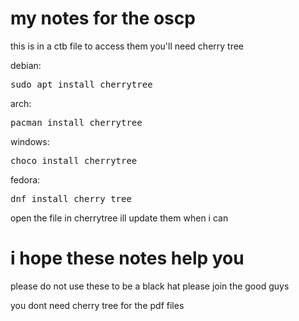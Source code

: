 # my notes for the oscp 


this is in a ctb file to access them you'll need cherry tree

debian:
<pre>
sudo apt install cherrytree
</pre>

arch:
<pre>
pacman install cherrytree
</pre>

windows:
<pre>
choco install cherrytree
</pre>

fedora:
<pre>
dnf install cherry tree
</pre>

open the file in cherrytree ill update them when i can 


# i hope these notes help you

please do not use these to be a black hat please join the good guys


you dont need cherry tree for the pdf files 
